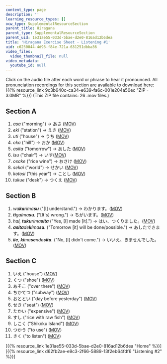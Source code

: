 ```yaml
---
content_type: page
description: ''
learning_resource_types: []
ocw_type: SupplementalResourceSection
parent_title: Hiragana
parent_type: SupplementalResourceSection
parent_uid: 1e31ae55-033d-5bae-d2e0-816ad12b6dea
title: 'Hiragana Exercise Sheet - Listening #1'
uid: c6230044-4d93-f84e-721a-631251dbba36
video_files:
  video_thumbnail_file: null
video_metadata:
  youtube_id: null
---
```


Click on the audio file after each word or phrase to hear it pronounced. All pronunciation recordings for this section are available to download here: ({{% resource_link 9c3b640c-ca34-e639-fa6c-001e204a50ec "ZIP - 3.0MB" %}}) (This ZIP file contains: 26 .mov files.)

Section A
---------

1.  _asa_ ("morning") → あさ ([MOV](http://www.archive.org/download/MITRES21F.01S10_HIRAGANA_EXERCISES/1a1.mov))
2.  _eki_ ("station") → えき ([MOV](http://www.archive.org/download/MITRES21F.01S10_HIRAGANA_EXERCISES/1a2.mov))
3.  _uti_ ("house") → うち ([MOV](http://www.archive.org/download/MITRES21F.01S10_HIRAGANA_EXERCISES/1a3.mov))
4.  _oka_ ("hill") → おか ([MOV](http://www.archive.org/download/MITRES21F.01S10_HIRAGANA_EXERCISES/1a4.mov))
5.  _asita_ ("tomorrow") → あした ([MOV](http://www.archive.org/download/MITRES21F.01S10_HIRAGANA_EXERCISES/1a5.mov))
6.  _isu_ ("chair") → いす([MOV](http://www.archive.org/download/MITRES21F.01S10_HIRAGANA_EXERCISES/1a6.mov))
7.  _osake_ ("rice wine") → おさけ ([MOV](http://www.archive.org/download/MITRES21F.01S10_HIRAGANA_EXERCISES/1a7.mov))
8.  _sekai_ ("world") → せかい ([MOV](http://www.archive.org/download/MITRES21F.01S10_HIRAGANA_EXERCISES/1a8.mov))
9.  _kotosi_ ("this year") → ことし ([MOV](http://www.archive.org/download/MITRES21F.01S10_HIRAGANA_EXERCISES/1a9.mov))
10.  _tukue_ ("desk") → つくえ ([MOV](http://www.archive.org/download/MITRES21F.01S10_HIRAGANA_EXERCISES/1a10.mov))

Section B
---------

1.  _wa**ka**rima**su**_ ("\[I\] understand.") → わかります。([MOV](http://www.archive.org/download/MITRES21F.01S10_HIRAGANA_EXERCISES/1b1.mov))
2.  _**ti**ga**i**ma**su**._ ("\[It's\] wrong.") → ちがいます。([MOV](http://www.archive.org/download/MITRES21F.01S10_HIRAGANA_EXERCISES/1b2.mov))
3.  _ha**i**, **tuku**rima**sita**_ ("Yes, \[I\] made \[it\].") → はい、つくりました。([MOV](http://www.archive.org/download/MITRES21F.01S10_HIRAGANA_EXERCISES/1b3.mov))
4.  _**asita**de**ki**ma**su**._ ("Tomorrow \[it\] will be done/possible.") → あしたできます。([MOV](http://www.archive.org/download/MITRES21F.01S10_HIRAGANA_EXERCISES/1b4.mov))
5.  _**iie**, **ki**ma**se**nde**sita**._ ("No, \[I\] didn't come.") → いいえ、きませんでした。([MOV](http://www.archive.org/download/MITRES21F.01S10_HIRAGANA_EXERCISES/1b5.mov))

Section C
---------

1.  いえ ("house") ([MOV](http://www.archive.org/download/MITRES21F.01S10_HIRAGANA_EXERCISES/1c1.mov))
2.  くつ ("shoe") ([MOV](http://www.archive.org/download/MITRES21F.01S10_HIRAGANA_EXERCISES/1c2.mov))
3.  あそこ ("over there") ([MOV](http://www.archive.org/download/MITRES21F.01S10_HIRAGANA_EXERCISES/1c3.mov))
4.  ちかてつ ("subway") ([MOV](http://www.archive.org/download/MITRES21F.01S10_HIRAGANA_EXERCISES/1c4.mov))
5.  おととい ("day before yesterday") ([MOV](http://www.archive.org/download/MITRES21F.01S10_HIRAGANA_EXERCISES/1c5.mov))
6.  せき ("seat") ([MOV](http://www.archive.org/download/MITRES21F.01S10_HIRAGANA_EXERCISES/1c6.mov))
7.  たかい ("expensive") ([MOV](http://www.archive.org/download/MITRES21F.01S10_HIRAGANA_EXERCISES/1c7.mov))
8.  すし ("rice with raw fish") ([MOV](http://www.archive.org/download/MITRES21F.01S10_HIRAGANA_EXERCISES/1c8.mov))
9.  しこく ("Shikoku Island") ([MOV](http://www.archive.org/download/MITRES21F.01S10_HIRAGANA_EXERCISES/1c9.mov))
10.  つかう ("to use") ([MOV](http://www.archive.org/download/MITRES21F.01S10_HIRAGANA_EXERCISES/1c10.mov))
11.  きく ("to listen") ([MOV](http://www.archive.org/download/MITRES21F.01S10_HIRAGANA_EXERCISES/1c11.mov))

  
\[{{% resource_link 1e31ae55-033d-5bae-d2e0-816ad12b6dea "Home" %}}\]  
\[{{% resource_link d62fb2ae-e9c3-2f66-5889-13f2eb64fdf6 "Listening #2" %}}\]